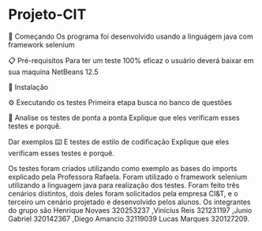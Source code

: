 ﻿# Projeto-CIT

🚀 Começando
Os programa foi desenvolvido usando a linguágem java com framework selenium

📋 Pré-requisitos
Para ter um teste 100% eficaz o usuário deverá baixar em sua maquina NetBeans 12.5

🔧 Instalação

⚙️ Executando os testes
Primeira etapa busca no banco de questões

🔩 Analise os testes de ponta a ponta
Explique que eles verificam esses testes e porquê.

Dar exemplos
⌨️ E testes de estilo de codificação
Explique que eles verificam esses testes e porquê.


Os testes foram criados utilizando como exemplo as bases do imports explicado pela Professora Rafaela.
Foram utilizado o framework selenium utilizando a linguagem java para realização dos testes. Foram feito três cenários distintos, 
dois deles foram solicitados pela empresa CI&T, e o terceiro um cenário projetado e desenvolvido pelos alunos.
Os integrantes do grupo são Henrique Novaes  320253237 ,Vinícius Reis 321231197 ,Junio Gabriel 320142367 ,Diego Amancio 32119039
Lucas Marques 320127209.
